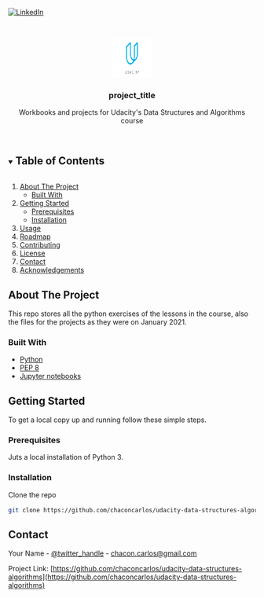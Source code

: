 <!-- PROJECT SHIELDS -->
<!--
*** I'm using markdown "reference style" links for readability.
*** Reference links are enclosed in brackets [ ] instead of parentheses ( ).
*** See the bottom of this document for the declaration of the reference variables
*** for contributors-url, forks-url, etc. This is an optional, concise syntax you may use.
*** https://www.markdownguide.org/basic-syntax/#reference-style-links
-->
[![LinkedIn][linkedin-shield]][linkedin-url]



<!-- PROJECT LOGO -->
<br />
<p align="center">
  <a href="https://github.com/chaconcarlos/udacity-data-structures-algorithms">
    <img src="images/logo.png" alt="Logo" width="80" height="80">
  </a>

  <h3 align="center">project_title</h3>

  <p align="center">
    Workbooks and projects for Udacity's Data Structures and Algorithms course
    <br />
    <br />
  </p>
</p>



<!-- TABLE OF CONTENTS -->
<details open="open">
  <summary><h2 style="display: inline-block">Table of Contents</h2></summary>
  <ol>
    <li>
      <a href="#about-the-project">About The Project</a>
      <ul>
        <li><a href="#built-with">Built With</a></li>
      </ul>
    </li>
    <li>
      <a href="#getting-started">Getting Started</a>
      <ul>
        <li><a href="#prerequisites">Prerequisites</a></li>
        <li><a href="#installation">Installation</a></li>
      </ul>
    </li>
    <li><a href="#usage">Usage</a></li>
    <li><a href="#roadmap">Roadmap</a></li>
    <li><a href="#contributing">Contributing</a></li>
    <li><a href="#license">License</a></li>
    <li><a href="#contact">Contact</a></li>
    <li><a href="#acknowledgements">Acknowledgements</a></li>
  </ol>
</details>



<!-- ABOUT THE PROJECT -->
## About The Project

This repo stores all the python exercises of the lessons in the course, also the files for the projects as they were on January 2021.

### Built With

* [Python](https://www.python.org/)
* [PEP 8](https://www.python.org/dev/peps/pep-0008/)
* [Jupyter notebooks](https://jupyter.org/)

<!-- GETTING STARTED -->
## Getting Started

To get a local copy up and running follow these simple steps.

### Prerequisites

Juts a local installation of Python 3.

### Installation

Clone the repo
   ```sh
   git clone https://github.com/chaconcarlos/udacity-data-structures-algorithms.git
   ```
<!-- CONTACT -->
## Contact

Your Name - [@twitter_handle](https://twitter.com/elcheicon) - chacon.carlos@gmail.com

Project Link: [https://github.com/chaconcarlos/udacity-data-structures-algorithms](https://github.com/chaconcarlos/udacity-data-structures-algorithms)

<!-- MARKDOWN LINKS & IMAGES -->
<!-- https://www.markdownguide.org/basic-syntax/#reference-style-links -->
[linkedin-shield]: https://img.shields.io/badge/-LinkedIn-black.svg?style=for-the-badge&logo=linkedin&colorB=555
[linkedin-url]: https://linkedin.com/in/chaconcarlos